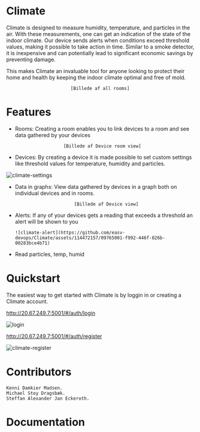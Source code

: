 # Climate
Climate is designed to measure humidity, temperature, and particles in the air. With these measurements, one can get an indication of the state of the indoor climate. Our device sends alerts when conditions exceed threshold values, making it possible to take action in time. Similar to a smoke detector, it is inexpensive and can potentially lead to significant economic savings by preventing damage.

This makes Climate an invaluable tool for anyone looking to protect their home and health by keeping the indoor climate optimal and free of mold.



                            [Billede af all rooms]



# Features
- Rooms: Creating a room enables you to link devices to a room and see data gathered by your devices

                        [Billede af Device room view]

- Devices: By creating a device it is made possible to set custom settings like threshold values for temperature, humidity and particles.

                      
![climate-settings](https://github.com/easv-devops/Climate/assets/114472157/0fc5afe7-d9bc-4359-b479-a38eec110052)


- Data in graphs: View data gathered by devices in a graph both on individual devices and in rooms.

                            [Billede af Device view]

- Alerts: If any of your devices gets a reading that exceeds a threshold an alert will be shown to you


      ![climate-alert](https://github.com/easv-devops/Climate/assets/114472157/09765001-f992-446f-826b-00283bce4b71)
                       

- Read particles, temp, humid

# Quickstart
The easiest way to get started with Climate is by loggin in or creating a Climate account.

http://20.67.249.7:5001/#/auth/login

![login](https://github.com/easv-devops/Climate/assets/114472157/b117d589-9797-4169-8945-a9aeaf7b4a78)

http://20.67.249.7:5001/#/auth/register

![climate-register](https://github.com/easv-devops/Climate/assets/114472157/fcda7c59-a8c9-4ccc-90de-99f5f889abf7)

    





# Contributors
    Kenni Damkier Madsen. 
    Michael Stoy Dragsbæk.
    Steffan Alexander Jan Eckeroth.

# Documentation
